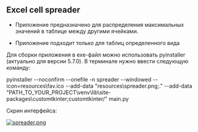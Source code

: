 <h2> Excel cell spreader</h2>

- Приложение предназначено для распределения максимальных значений в таблице между другими ячейками.


- Приложение подходит только для таблиц определенного вида



Для сборки приложения в exe-файл можно использовать pyinstaller (актуально для версии 5.7.0).
В терминале нужно ввести следующую команду:

pyinstaller --noconfirm --onefile -n spreader --windowed --icon=resources\fav.ico --add-data "resources\spreader.png;." --add-data "PATH_TO_YOUR_PROJECT\venv\lib\site-packages\customtkinter;customtkinter/" main.py 

Скрин интерфейса:





[![spreader.png](https://i.postimg.cc/QxkR1c47/spreader.png)](https://postimg.cc/dL3HKZKQ)
